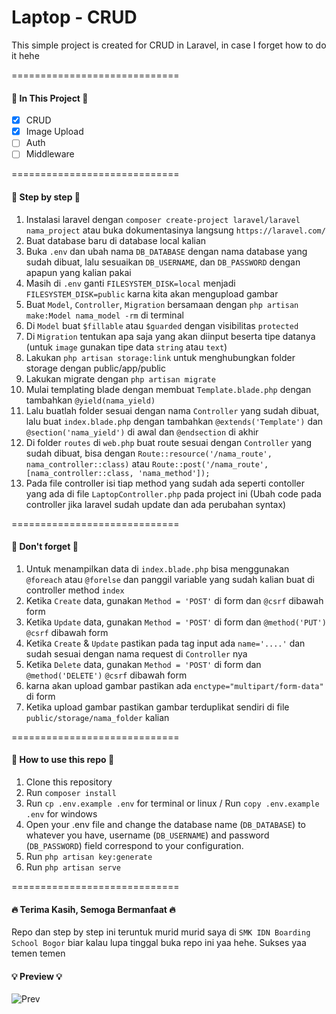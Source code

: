 <h1>Laptop - CRUD</h1>

This simple project is created for CRUD in Laravel, in case I forget how to do it hehe

=============================

<h4>🔰 In This Project 🔰</h4>

- [x] CRUD
- [x] Image Upload
- [ ] Auth
- [ ] Middleware

=============================

<h4>🔰 Step by step 🔰</h4>

1. Instalasi laravel dengan `composer create-project laravel/laravel nama_project` atau buka dokumentasinya langsung `https://laravel.com/`
2. Buat database baru di database local kalian
3. Buka `.env` dan ubah nama `DB_DATABASE` dengan nama database yang sudah dibuat, lalu sesuaikan `DB_USERNAME`, dan `DB_PASSWORD` dengan apapun yang kalian pakai
4. Masih di `.env` ganti `FILESYSTEM_DISK=local` menjadi `FILESYSTEM_DISK=public` karna kita akan mengupload gambar
5. Buat `Model`, `Controller`, `Migration` bersamaan dengan `php artisan make:Model nama_model -rm` di terminal
6. Di `Model` buat `$fillable` atau `$guarded` dengan visibilitas `protected`
7. Di `Migration`  tentukan apa saja yang akan diinput beserta tipe datanya (untuk `image` gunakan tipe data `string` atau `text`)
8. Lakukan `php artisan storage:link` untuk menghubungkan folder storage dengan public/app/public
8. Lakukan migrate dengan `php artisan migrate`
9. Mulai templating blade dengan membuat `Template.blade.php` dengan tambahkan `@yield(nama_yield)`
10. Lalu buatlah folder sesuai dengan nama `Controller` yang sudah dibuat, lalu buat `index.blade.php` dengan tambahkan `@extends('Template')` dan `@section('nama_yield')` di awal dan `@endsection` di akhir
11. Di folder `routes` di `web.php` buat route sesuai dengan `Controller` yang sudah dibuat, bisa dengan `Route::resource('/nama_route', nama_controller::class)` atau `Route::post('/nama_route', [nama_controller::class, 'nama_method']);`
12. Pada file controller isi tiap method yang sudah ada seperti contoller yang ada di file `LaptopController.php` pada project ini (Ubah code pada controller jika laravel sudah update dan ada perubahan syntax)

=============================

<h4>🔰 Don't forget 🔰</h4>

1. Untuk menampilkan data di `index.blade.php` bisa menggunakan `@foreach` atau `@forelse` dan panggil variable yang sudah kalian buat di controller method `index`
2. Ketika `Create` data, gunakan `Method = 'POST'` di form dan `@csrf` dibawah form
3. Ketika `Update` data, gunakan `Method = 'POST'` di form dan `@method('PUT')` `@csrf` dibawah form
4. Ketika `Create` & `Update` pastikan pada tag input ada `name='....'` dan sudah sesuai dengan nama request di `Controller` nya
5. Ketika `Delete` data, gunakan `Method = 'POST'` di form dan `@method('DELETE')` `@csrf` dibawah form
6. karna akan upload gambar pastikan ada `enctype="multipart/form-data"` di form
7. Ketika upload gambar pastikan gambar terduplikat sendiri di file `public/storage/nama_folder` kalian

=============================

<h4>🔰 How to use this repo 🔰</h4>

1. Clone this repository
2. Run `composer install`
3. Run `cp .env.example .env` for terminal or linux / Run `copy .env.example .env` for windows
4. Open your .env file and change the database name (`DB_DATABASE`) to whatever you have, username (`DB_USERNAME`) and password (`DB_PASSWORD`) field correspond to your configuration.
3. Run `php artisan key:generate`
5. Run `php artisan serve`

=============================
<h4>🔥 Terima Kasih, Semoga Bermanfaat 🔥</h4>

Repo dan step by step ini teruntuk murid murid saya di `SMK IDN Boarding School Bogor` biar kalau lupa tinggal buka repo ini yaa hehe. Sukses yaa temen temen

<h4>💡 Preview 💡</h4>
<img src="Preview" alt="Prev"/>
